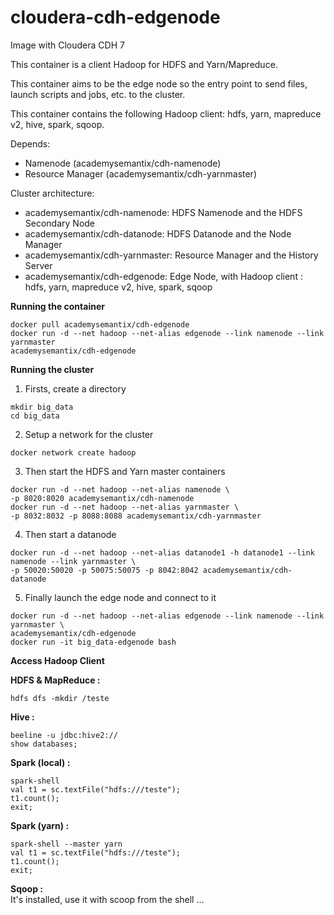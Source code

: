 # cloudera-cdh-edgenode

Image with Cloudera CDH 7

This container is a client Hadoop for HDFS and Yarn/Mapreduce.

This container aims to be the edge node so the entry point to send files, launch scripts and jobs, etc. to the cluster.

This container contains the following Hadoop client: hdfs, yarn, mapreduce v2, hive, spark, sqoop.

Depends:
 - Namenode (academysemantix/cdh-namenode)
 - Resource Manager (academysemantix/cdh-yarnmaster)

Cluster architecture:
- academysemantix/cdh-namenode: HDFS Namenode and the HDFS Secondary Node
- academysemantix/cdh-datanode: HDFS Datanode and the Node Manager
- academysemantix/cdh-yarnmaster: Resource Manager and the History Server
- academysemantix/cdh-edgenode: Edge Node, with Hadoop client : hdfs, yarn, mapreduce v2, hive, spark, sqoop

**Running the container**

```
docker pull academysemantix/cdh-edgenode
docker run -d --net hadoop --net-alias edgenode --link namenode --link yarnmaster
academysemantix/cdh-edgenode
```

**Running the cluster**

1. Firsts, create a directory
```
mkdir big_data
cd big_data
```

2. Setup a network for the cluster
```
docker network create hadoop
```

3. Then start the HDFS and Yarn master containers
```
docker run -d --net hadoop --net-alias namenode \
-p 8020:8020 academysemantix/cdh-namenode
docker run -d --net hadoop --net-alias yarnmaster \
-p 8032:8032 -p 8088:8088 academysemantix/cdh-yarnmaster
```

4. Then start a datanode
```
docker run -d --net hadoop --net-alias datanode1 -h datanode1 --link namenode --link yarnmaster \
-p 50020:50020 -p 50075:50075 -p 8042:8042 academysemantix/cdh-datanode
```

5. Finally launch the edge node and connect to it
```
docker run -d --net hadoop --net-alias edgenode --link namenode --link yarnmaster \
academysemantix/cdh-edgenode
docker run -it big_data-edgenode bash
```

**Access Hadoop Client**

**HDFS & MapReduce :**
```
hdfs dfs -mkdir /teste
```

**Hive :**
```
beeline -u jdbc:hive2://
show databases;
```

**Spark (local) :**
```
spark-shell
val t1 = sc.textFile("hdfs:///teste");
t1.count();
exit;
```

**Spark (yarn) :**
```
spark-shell --master yarn
val t1 = sc.textFile("hdfs:///teste");
t1.count();
exit;
```

**Sqoop :**  
It's installed, use it with scoop from the shell ...
